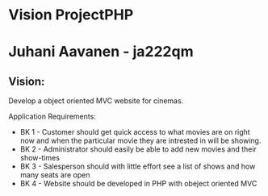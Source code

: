 Vision ProjectPHP
====================================
Juhani Aavanen - ja222qm
========================

Vision:
-------
Develop a object oriented MVC website for cinemas.

Application Requirements:
- BK 1 - Customer should get quick access to what movies are on right now and when the particular movie they are intrested in will be showing.
- BK 2 - Administrator should easily be able to add new movies and their show-times
- BK 3 - Salesperson should with little effort see a list of shows and how many seats are open
- BK 4 - Website should be developed in PHP with obeject oriented MVC